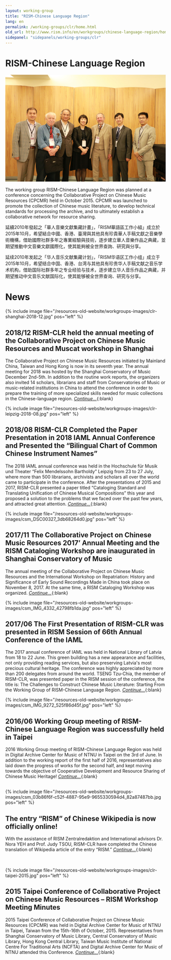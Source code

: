 ```yaml
---
layout: working-group
title: "RISM-Chinese Language Region"
lang: en
permalink: /working-groups/clr/home.html
old_url: http://www.rism.info/en/workgroups/chinese-language-region/home.html
sidepanel: "sidepanels/working-groups/clr"
---
```


# RISM-Chinese Language Region

 ![](/resources-old-website/workgroups-images/csm_image1198_2397dcfa97.jpg "image1198")



The working group RISM-Chinese Language Region was planned at a conference concerning the Collaborative Project on Chinese Music Resources (CPCMR) held in October 2015. CPCMR was launched to promote the collection of Chinese music literature, to develop technical standards for processing the archive, and to ultimately establish a collaborative network for resource sharing.

延續2010年發起之「華人音樂文獻集藏計畫」，「RISM華語區工作小組」成立於2015年10月，希望結合中國、香港、臺灣與其他具有珍貴華人手稿文獻之音樂學術機構，借助國際社群多年之專業經驗與技術，逐步建立華人音樂作品之典藏，並期望推動中文音樂文獻國際化，使其能夠被全世界查詢、研究與分享。

延续2010年发起之「华人音乐文献集藏计划」，「RISM华语区工作小组」成立于2015年10月，希望结合中国、香港、台湾与其他具有珍贵华人手稿文献之音乐学术机构，借助国际社群多年之专业经验与技术，逐步建立华人音乐作品之典藏，并期望推动中文音乐文献国际化，使其能够被全世界查询、研究与分享。

# News

{% include image file="/resources-old-website/workgroups-images/clr-shanghai-2018-12.jpg" pos="left" %}

## 2018/12 RISM-CLR held the annual meeting of the Collaborative Project on Chinese Music Resources and Muscat workshop in Shanghai

The Collaborative Project on Chinese Music Resources initiated by Mainland China, Taiwan and Hong Kong is now in its seventh year. The annual meeting for 2018 was hosted by the Shanghai Conservatory of Music December 2nd-5th. In addition to the routine work reports, the organizers also invited 14 scholars, librarians and staff from Conservatories of Music or music-related institutions in China to attend the conference in order to prepare the training of more specialized skills needed for music collections in the Chinese-language region. [_Continue..._](/working-groups/clr/shanghai2018.html){:blank}






{% include image file="/resources-old-website/workgroups-images/clr-leipzig-2018-08.jpg" pos="left" %}

## 2018/08 RISM-CLR Completed the Paper Presentation in 2018 IAML Annual Conference and Presented the “Bilingual Chart of Common Chinese Instrument Names”

The 2018 IAML annual conference was held in the Hochschule für Musik und Theater “Felix Mendelssohn Bartholdy” Leipzig from 23 to 27 July, where more than 500 librarians, archivists and scholars all over the world came to participate in the conference. After the presentations of 2015 and 2017, RISM-CLR presented a paper titled “Cataloging Standard and Translating Unification of Chinese Musical Compositions” this year and proposed a solution to the problems that we faced over the past few years, and attracted great attention. [_Continue..._](/working-groups/clr/leipzig2018.html){:blank}




{% include image file="/resources-old-website/workgroups-images/csm_DSC00327_3db68264d0.jpg" pos="left" %}

## 2017/11 The Collaborative Project on Chinese Music Resources 2017’ Annual Meeting and the RISM Cataloging Workshop are inaugurated in Shanghai Conservatory of Music

The annual meeting of the Collaborative Project on Chinese Music Resources and the International Workshop on Repatriation: History and Significance of Early Sound Recordings Made in China took place on November 8, 2017. At the same time, a RISM Cataloging Workshop was organized. [_Continue..._](/working-groups/clr/shanghai2017.html){:blank}


{% include image file="/resources-old-website/workgroups-images/csm_IMG_4332_42798fb1da.jpg" pos="left" %}

## 2017/06 The First Presentation of RISM-CLR was presented in RISM Session of 66th Annual Conference of the IAML

The 2017 annual conference of IAML was held in National Library of Latvia from 18 to 22 June. This green building has a new appearance and facilities, not only providing reading services, but also preserving Latvia's most precious cultural heritage. The conference was highly appreciated by more than 200 delegates from around the world. TSENG Tzu-Chia, the member of RISM-CLR, was presented paper in the RISM session of the conference, the title is: The Challenges to Construct Chinese Music Literature: Starting From the Working Group of RISM-Chinese Language Region.  [_Continue..._](/events/2017/11/20/201711-the-collaborative-project-on-chinese-music.html){:blank}


{% include image file="/resources-old-website/workgroups-images/csm_IMG_9272_525f86d45f.jpg" pos="left" %}

## 2016/06 Working Group meeting of RISM-Chinese Language Region was successfully held in Taipei

2016 Working Group meeting of RISM-Chinese Language Region was held in Digital Archive Center for Music of NTNU in Taipei on the 3rd of June. In addition to the working report of the first half of 2016, representatives also laid down the progress of works for the second half, and kept moving towards the objective of Cooperative Development and Resource Sharing of Chinese Music Heritage! [_Continue..._](/working-groups/clr/taipei2016.html){:blank}   
­     
   
  
 
{% include image file="/resources-old-website/workgroups-images/csm_03b86f6f-c52f-4887-95e9-9655330594d4_82a87487bb.jpg pos="left" %}

## The entry “RISM” of Chinese Wikipedia is now officially online!

With the assistance of RISM Zentralredaktion and International advisors Dr. Nora YEH and Prof. Judy TSOU, RISM-CLR have completed the Chinese translation of Wikipedia article of the entry “RISM.”  [_Continue..._](/working-groups/clr/wikipedia.html){:blank}
­     
­     
­     




{% include image file="/resources-old-website/workgroups-images/clr-taipei-2015.jpg" pos="left" %}

## 2015 Taipei Conference of Collaborative Project on Chinese Music Resources – RISM Workshop Meeting Minutes

2015 Taipei Conference of Collaborative Project on Chinese Music Resources (CPCMR) was held in Digital Archive Center for Music of NTNU in Taipei, Taiwan from the 15th-16th of October, 2015.  Representatives from Shanghai Conservatory of Music Library, Central Conservatory of Music Library, Hong Kong Central Library, Taiwan Music Institute of National Centre For Traditional Arts (NCFTA) and Digital Archive Center for Music of NTNU attended this Conference. [_Continue..._](/working-groups/clr/taipei2015.html){:blank}

